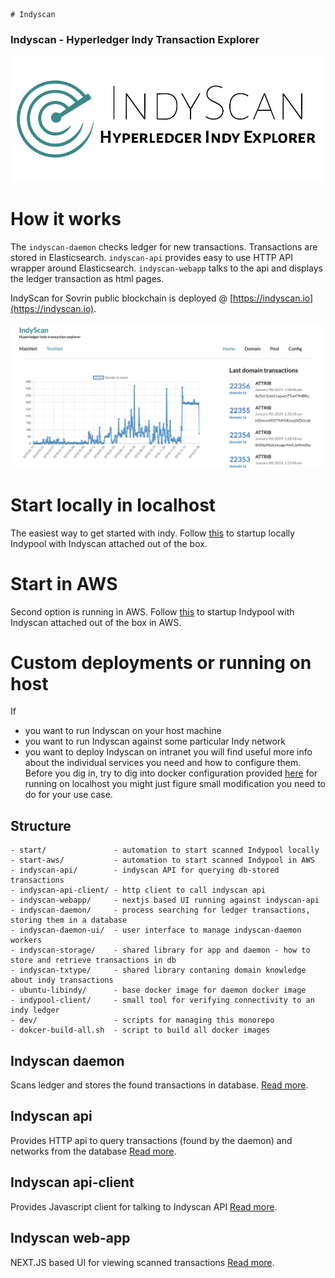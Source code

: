    # Indyscan
### Indyscan - Hyperledger Indy Transaction Explorer
![](indyscan-webapp/static/indyscan-logo.png)

# How it works
The `indyscan-daemon` checks ledger for new transactions. Transactions are stored in Elasticsearch. 
`indyscan-api` provides easy to use HTTP API wrapper around Elasticsearch. `indyscan-webapp` talks to the api 
and displays the ledger transaction as html pages.   

IndyScan for Sovrin public blockchain is deployed @ [https://indyscan.io](https://indyscan.io).

![](docs/indyscan.png)

# Start locally in localhost
The easiest way to get started with indy. Follow [this](start) to startup locally Indypool with Indyscan
attached out of the box.  

# Start in AWS
Second option is running in AWS. Follow [this](start-aws) to startup Indypool with Indyscan
attached out of the box in AWS.

# Custom deployments or running on host
If
- you want to run Indyscan on your host machine
- you want to run Indyscan against some particular Indy network
- you want to deploy Indyscan on intranet
you will find useful more info about the individual services you need and how to configure them.
Before you dig in, try to dig into docker configuration provided [here](start) for running on localhost 
 you might just figure small modification you need to do for your use case. 

## Structure
```
- start/               - automation to start scanned Indypool locally
- start-aws/           - automation to start scanned Indypool in AWS
- indyscan-api/        - indyscan API for querying db-stored transactions
- indyscan-api-client/ - http client to call indyscan api
- indyscan-webapp/     - nextjs based UI running against indyscan-api 
- indyscan-daemon/     - process searching for ledger transactions, storing them in a database
- indyscan-daemon-ui/  - user interface to manage indyscan-daemon workers 
- indyscan-storage/    - shared library for app and daemon - how to store and retrieve transactions in db
- indyscan-txtype/     - shared library contaning domain knowledge about indy transactions
- ubuntu-libindy/      - base docker image for daemon docker image
- indypool-client/     - small tool for verifying connectivity to an indy ledger
- dev/                 - scripts for managing this monorepo
- dokcer-build-all.sh  - script to build all docker images
```

## Indyscan daemon
Scans ledger and stores the found transactions in database. [Read more](indyscan-daemon).

## Indyscan api
Provides HTTP api to query transactions (found by the daemon) and networks from the database [Read more](indyscan-api).

## Indyscan api-client
Provides Javascript client for talking to Indyscan API [Read more](indyscan-api-client).

## Indyscan web-app
NEXT.JS based UI for viewing scanned transactions [Read more](indyscan-webapp).
